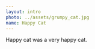 ```yaml
---
layout: intro
photo: ../assets/grumpy_cat.jpg
name: Happy Cat
---
```


Happy cat was a very happy cat.